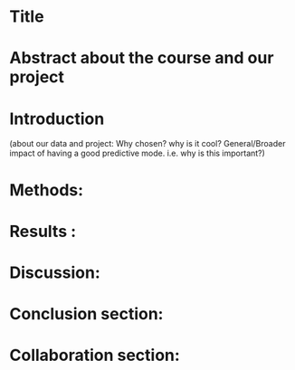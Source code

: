 # Title

# Abstract about the course and our project

# Introduction 
(about our data and project: Why chosen? why is it cool? General/Broader impact of having a good predictive mode. i.e. why is this important?)

# Methods: 

# Results : 

# Discussion: 

# Conclusion section: 

# Collaboration section: 

